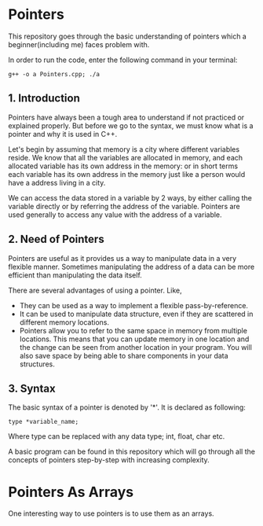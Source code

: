 # Pointers

This repository goes through the basic understanding of pointers which a beginner(including me) faces problem with.

In order to run the code, enter the following command in your terminal:

` g++ -o a Pointers.cpp; ./a `

## 1. Introduction

Pointers have always been a tough area to understand if not practiced or explained properly. But before we go to the syntax, we must know what is a pointer and why it is used in C++.

Let's begin by assuming that memory is a city where different variables reside. We know that all the variables are allocated in memory, and each allocated variable has its own address in the memory: or in short terms each variable has its own address in the memory just like a person would have a address living in a city.

We can access the data stored in a variable by 2 ways, by either calling the variable directly or by referring the address of the variable. Pointers are used generally to access any value with the address of a variable.

## 2. Need of Pointers

Pointers are useful as it provides us a way to manipulate data in a very flexible manner. Sometimes manipulating the address of a data can be more efficient than manipulating the data itself.

There are several advantages of using a pointer. Like, 

- They can be used as a way to implement a flexible pass-by-reference.
- It can be used to manipulate data structure, even if they are scattered in different memory locations. 
- Pointers allow you to refer to the same space in memory from multiple locations. This means that you can update memory in one location and the change can be seen from another location in your program. You will also save space by being able to share components in your data structures.

## 3. Syntax

The basic syntax of a pointer is denoted by '*'. It is declared as following:

` type *variable_name; `

Where type can be replaced with any data type; int, float, char etc.

A basic program can be found in this repository which will go through all the concepts of pointers step-by-step with increasing complexity.

# Pointers As Arrays

One interesting way to use pointers is to use them as an arrays.
